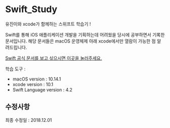 # Swift_Study

유진이와 xcode가 함께하는 스위프트 학습기 !

Swift를 통해 iOS 애플리케이션 개발을 기획하는데 어려웠을 당시에 공부하면서 기록한 문서입니다. 
해당 문서들은 macOS 운영체제 아래 xcode에서만 열람이 가능한 점 알려드립니다.

<a href="https://docs.swift.org/swift-book/"><p>Swift 공식 문서를 보고 싶으시면 이곳을 눌러주세요.</p></a>

학습 도구 : 

- macOS version  : 10.14.1
- xcode version : 10.1
- Swift Language version : 4.2

## 수정사항

최종 수정일 : 2018.12.01

